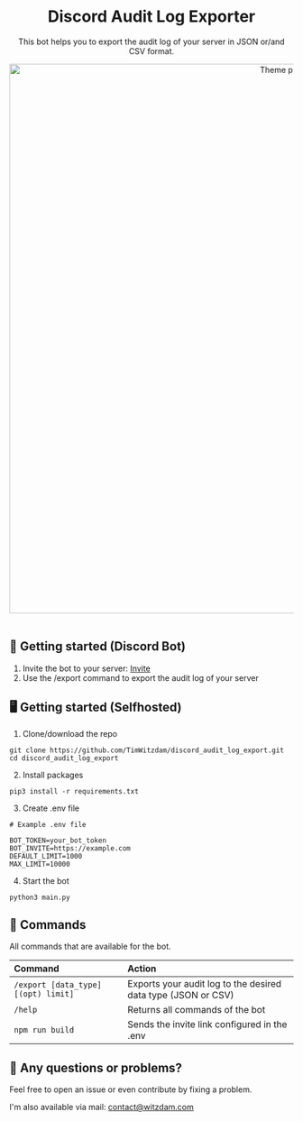 <div align="center">
    <h1 align="center">Discord Audit Log Exporter</a></h1>
    <p align="center">This bot helps you to export the audit log of your server in JSON or/and CSV format.</p>
  <a target="_blank" align="center">
    <img src="https://legende.cc/ss/3t0BMa8EtO.png" alt="Theme preview" width="975"/>
</a>
</div>
<br />


## 🚀 Getting started (Discord Bot)

1. Invite the bot to your server: [Invite](https://discord.com/oauth2/authorize?client_id=544944976853729300&permissions=2147485824&integration_type=0&scope=bot)
2. Use the /export command to export the audit log of your server


## 🖥️ Getting started (Selfhosted)

1. Clone/download the repo

```
git clone https://github.com/TimWitzdam/discord_audit_log_export.git
cd discord_audit_log_export
```

2. Install packages

```
pip3 install -r requirements.txt
```

3. Create .env file

```
# Example .env file

BOT_TOKEN=your_bot_token
BOT_INVITE=https://example.com
DEFAULT_LIMIT=1000
MAX_LIMIT=10000
```

4. Start the bot

```
python3 main.py
```

## 🧞 Commands

All commands that are available for the bot.

| Command                             | Action                                                        |
|:------------------------------------|:--------------------------------------------------------------|
| `/export [data_type] [(opt) limit]` | Exports your audit log to the desired data type (JSON or CSV) |
| `/help`                             | Returns all commands of the bot                               |
| `npm run build`                     | Sends the invite link configured in the .env                  |


## 👀 Any questions or problems?

Feel free to open an issue or even contribute by fixing a problem.

I'm also available via mail: [contact@witzdam.com](mailto:contact@witzdam.com)
